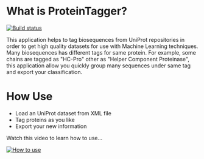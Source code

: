 # What is ProteinTagger?
[![Build status](https://ci.appveyor.com/api/projects/status/wvo7nd48iqmtpaev?svg=true)](https://ci.appveyor.com/project/jairov4/proteintagger)

This application helps to tag biosequences from UniProt repositories in order to get high quality datasets for use with Machine Learning techniques. Many biosequences has different tags for same protein. For example, some chains are tagged as "HC-Pro" other as "Helper Component Proteinase", this application allow you quickly group many sequences under same tag and export your classification.

# How Use
- Load an UniProt dataset from XML file
- Tag proteins as you like
- Export your new information

Watch this video to learn how to use...

[![How to use](http://img.youtube.com/vi/yJNEkx86-4w/0.jpg)](https://www.youtube.com/watch?v=yJNEkx86-4w)

